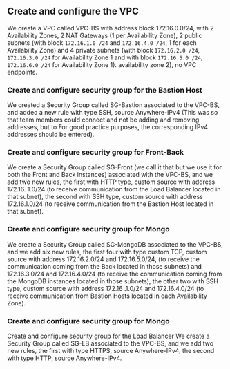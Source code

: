 ## **Create and configure the VPC**    

We create a VPC called VPC-BS with address block 172.16.0.0/24, with 2 Availability Zones, 2 NAT Gateways (1 per Availability Zone), 2 public subnets (with block `172.16.1.0 /24` and `172.16.4.0 /24`, 1 for each Availability Zone) and 4 private subnets (with block `172.16.2.0 /24`, `172.16.3.0 /24` for Availability Zone 1 and with block `172.16.5.0 /24`, `172.16.6.0 /24` for Availability Zone 1). availability zone 2), no VPC endpoints.  

### **Create and configure security group for the Bastion Host**  

We created a Security Group called SG-Bastion associated to the VPC-BS, and added a new rule with type SSH, source Anywhere-IPv4 (This was so that team members could connect and not be adding and removing addresses, but to For good practice purposes, the corresponding IPv4 addresses should be entered).  

### **Create and configure security group for Front-Back**  

We create a Security Group called SG-Front (we call it that but we use it for both the Front and Back instances) associated with the VPC-BS, and we add two new rules, the first with HTTP type, custom source with address 172.16. 1.0/24 (to receive communication from the Load Balancer located in that subnet), the second with SSH type, custom source with address 172.16.1.0/24 (to receive communication from the Bastion Host located in that subnet).  

### **Create and configure security group for Mongo**  

We create a Security Group called SG-MongoDB associated to the VPC-BS, and we add six new rules, the first four with type custom TCP, custom source with address 172.16.2.0/24 and 172.16.5.0/24, (to receive the communication coming from the Back located in those subnets) and 172.16.3.0/24 and 172.16.4.0/24 (to receive the communication coming from the MongoDB instances located in those subnets), the other two with SSH type, custom source with address 172.16 .1.0/24 and 172.16.4.0/24 (to receive communication from Bastion Hosts located in each Availability Zone).  

### **Create and configure security group for Mongo**    

Create and configure security group for the Load Balancer
We create a Security Group called SG-LB associated to the VPC-BS, and we add two new rules, the first with type HTTPS, source Anywhere-IPv4, the second with type HTTP, source Anywhere-IPv4.  
